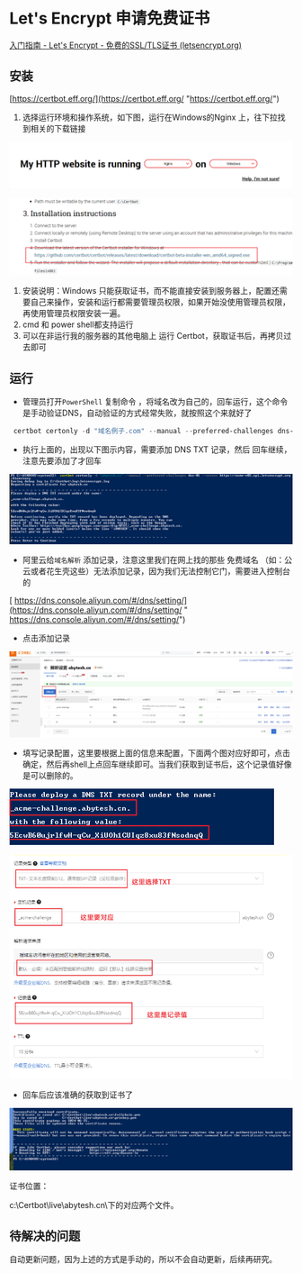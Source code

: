 # Let's Encrypt 申请免费证书

[入门指南 - Let's Encrypt - 免费的SSL/TLS证书 (letsencrypt.org)](https://letsencrypt.org/zh-cn/getting-started/ "入门指南 - Let's Encrypt - 免费的SSL/TLS证书 (letsencrypt.org)")

## 安装

[https://certbot.eff.org/](https://certbot.eff.org/ "https://certbot.eff.org/")

1. 选择运行环境和操作系统，如下图，运行在Windows的Nginx 上，往下拉找到相关的下载链接

![](assets/let-s-encrypt/image_5QAyncrJVT.png)

![](assets/let-s-encrypt/image_YZxP3Ey8md.png)

1. 安装说明：Windows 只能获取证书，而不能直接安装到服务器上，配置还需要自己来操作，安装和运行都需要管理员权限，如果开始没使用管理员权限，再使用管理员权限安装一遍。
2. cmd 和 power shell都支持运行
3. 可以在非运行我的服务器的其他电脑上 运行 Certbot，获取证书后，再拷贝过去即可

## 运行

- 管理员打开`PowerShell` 复制命令 ，将域名改为自己的，回车运行，这个命令是手动验证DNS，自动验证的方式经常失败，就按照这个来就好了

```powershell
 certbot certonly -d "域名例子.com" --manual --preferred-challenges dns-01 --server https://acme-v02.api.letsencrypt.org/directory
```

- 执行上面的，出现以下图示内容，需要添加 DNS TXT 记录，然后 回车继续，注意先要添加了才回车

![](assets/let-s-encrypt/image_U8Q_PuZtJ8.png)

- &#x20;阿里云给`域名解析` 添加记录，注意这里我们在网上找的那些 免费域名 （如：公云或者花生壳这些）无法添加记录，因为我们无法控制它门，需要进入控制台的&#x20;

[   https://dns.console.aliyun.com/#/dns/setting/](https://dns.console.aliyun.com/#/dns/setting/ "   https://dns.console.aliyun.com/#/dns/setting/")

- 点击添加记录

![](assets/let-s-encrypt/image_DzhKLy1DV6.png)

- 填写记录配置，这里要根据上面的信息来配置，下面两个图对应好即可，点击确定，然后再shell上点回车继续即可。当我们获取到证书后，这个记录值好像是可以删除的。

![](assets/let-s-encrypt/image_9wtx2Jt0Dh.png)

![](assets/let-s-encrypt/image__lqYB_hz4K.png)

- 回车后应该准确的获取到证书了

![](assets/let-s-encrypt/image_2Q5vPHS-ay.png)

证书位置：

c:\Certbot\live\abytesh.cn\下的对应两个文件。

## 待解决的问题

自动更新问题，因为上述的方式是手动的，所以不会自动更新，后续再研究。
